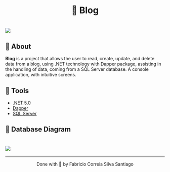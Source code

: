 <h1 align="center" >
  📝 Blog 
</h1>

<h1>
  <img src="https://ik.imagekit.io/oruufb0db/blog-print_YFOvreN5d.png?ik-sdk-version=javascript-1.4.3&updatedAt=1666013269442">
</h1>

## 📕 About

**Blog** is a project that allows the user to read, create, update, and delete data from a blog, using .NET technology with Dapper package, assisting in the handling of data, coming from a SQL Server database. A console application, with intuitive screens.

## 🔨 Tools

- [.NET 5.0](https://dotnet.microsoft.com/en-us/)
- [Dapper](https://github.com/DapperLib/Dapper)
- [SQL Server](https://www.microsoft.com/pt-br/sql-server/sql-server-downloads)

## 🔷 Database Diagram

<h1>
  <img src="https://ik.imagekit.io/oruufb0db/diagramBlog_9OkTndv1G.png?ik-sdk-version=javascript-1.4.3&updatedAt=1666011050260">
</h1>

---

<p align="center">Done with 💙 by Fabricio Correia Silva Santiago</p>
